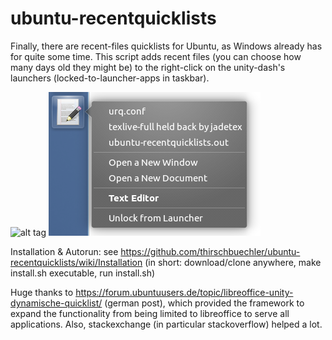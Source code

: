 # ubuntu-recentquicklists

Finally, there are recent-files quicklists for Ubuntu, as Windows already has for quite some time.
This script adds recent files (you can choose how many days old they might be) to the right-click on the unity-dash's launchers (locked-to-launcher-apps in taskbar).

![alt tag](urq%20screenie.png)
![alt tag](urq%20screenie2.png)

Installation & Autorun:
see https://github.com/thirschbuechler/ubuntu-recentquicklists/wiki/Installation
(in short: download/clone anywhere, make install.sh executable, run install.sh)

Huge thanks to 
https://forum.ubuntuusers.de/topic/libreoffice-unity-dynamische-quicklist/ (german post), which provided the framework to expand the functionality from being limited to libreoffice to serve all applications.
Also, stackexchange (in particular stackoverflow) helped a lot.
